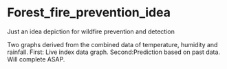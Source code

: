 # Forest_fire_prevention_idea
Just an idea depiction for wildfire prevention and detection

Two graphs derived from the combined data of temperature, humidity and rainfall. First: Live index data graph. Second:Prediction based on past data.
Will complete ASAP.

